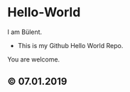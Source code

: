 # Hello-World

I am Bülent.

* This is my Github Hello World Repo.

You are welcome.

##  © 07.01.2019
